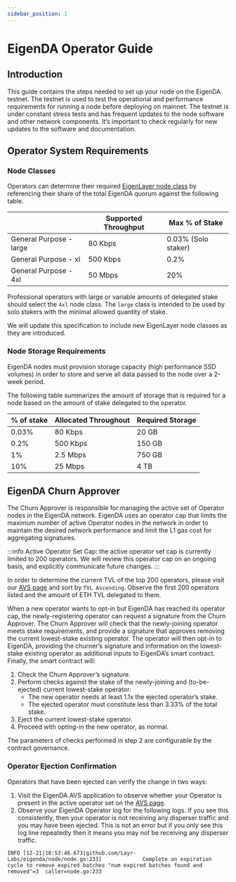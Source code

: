 ```yaml
---
sidebar_position: 1
---
```

# EigenDA Operator Guide

## Introduction

This guide contains the steps needed to set up your node on the EigenDA testnet. The testnet is used to test the operational and performance requirements for running a node before deploying on mainnet. The testnet is under constant stress tests and has frequent updates to the node software and other network components. It’s important to check regularly for new updates to the software and documentation.

## Operator System Requirements

### Node Classes

Operators can determine their required [EigenLayer node class](/eigenlayer/operator-guides/avs-installation-and-registration/eigenlayer-node-classes.md) by referencing their share of the total EigenDA quorum against the following table.

|                         | Supported Throughput | Max % of Stake      |
| ----------------------- | -------------------- | ------------------- |
| General Purpose - large | 80 Kbps              | 0.03% (Solo staker) |
| General Purpose - xl    | 500 Kbps             | 0.2%                |
| General Purpose - 4xl   | 50 Mbps              | 20%                 |

Professional operators with large or variable amounts of delegated stake should select the `4xl` node class. The `large` class is intended to be used by solo stakers with the minimal allowed quantity of stake.

We will update this specification to include new EigenLayer node classes as they are introduced.

### Node Storage Requirements

EigenDA nodes must provision storage capacity (high performance SSD volumes) in order to store and serve all data passed to the node over a 2-week period.

The following table summarizes the amount of storage that is required for a node based on the amount of stake delegated to the operator.

| % of stake | Allocated Throughout | Required Storage |
| ---------- | -------------------- | ---------------- |
| 0.03%      | 80 Kbps              | 20 GB            |
| 0.2%       | 500 Kbps             | 150 GB           |
| 1%         | 2.5 Mbps             | 750 GB           |
| 10%        | 25 Mbps              | 4 TB             |

## EigenDA Churn Approver

The Churn Approver is responsible for managing the active set of Operator nodes in the EigenDA network. EigenDA uses an operator cap that limits the maximum number of active Operator nodes in the network in order to maintain the desired network performance and limit the L1 gas cost for aggregating signatures.

:::info
Active Operator Set Cap: the active operator set cap is currently limited to 200 operators. We will review this operator cap on an ongoing basis, and explicitly communicate future changes.
:::

In order to determine the current TVL of the top 200 operators, please visit our [AVS page](https://goerli.eigenlayer.xyz/avs/eigenda) and sort by `TVL Ascending.`Observe the first 200 operators listed and the amount of ETH TVL delegated to them.

When a new operator wants to opt-in but EigenDA has reached its operator cap, the newly-registering operator can request a signature from the Churn Approver. The Churn Approver will check that the newly-joining operator meets stake requirements, and provide a signature that approves removing the current lowest-stake existing operator. The operator will then opt-in to EigenDA, providing the churner’s signature and information on the lowest-stake existing operator as additional inputs to EigenDA’s smart contract. Finally, the smart contract will:

1. Check the Churn Approver’s signature.
2. Perform checks against the stake of the newly-joining and (to-be-ejected) current lowest-stake operator:
   - The new operator needs at least 1.1x the ejected operator’s stake.
   - The ejected operator must constitute less than 3.33% of the total stake.
3. Eject the current lowest-stake operator.
4. Proceed with opting-in the new operator, as normal.

The parameters of checks performed in step 2 are configurable by the contract governance.

### **Operator Ejection Confirmation**

Operators that have been ejected can verify the change in two ways:

1. Visit the EigenDA AVS application to observe whether your Operator is present in the active operator set on the [AVS page](https://goerli.eigenlayer.xyz/avs/eigenda).
2. Observe your EigenDA Operator log for the following logs. If you see this consistently, then your operator is not receiving any disperser traffic and you may have been ejected. This is not an error but if you only see this log line repeatedly then it means you may not be receiving any disperser traffic.

```
INFO [12-21|18:53:46.673|github.com/Layr-Labs/eigenda/node/node.go:233]             Complete an expiration cycle to remove expired batches "num expired batches found and removed"=3  caller=node.go:233
```

